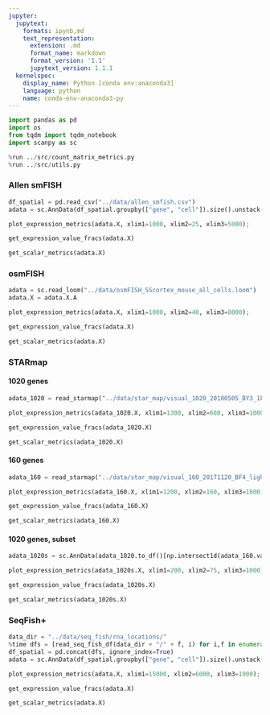 ```yaml
---
jupyter:
  jupytext:
    formats: ipynb,md
    text_representation:
      extension: .md
      format_name: markdown
      format_version: '1.1'
      jupytext_version: 1.1.1
  kernelspec:
    display_name: Python [conda env:anaconda3]
    language: python
    name: conda-env-anaconda3-py
---
```


```python run_control={"read_only": false, "frozen": false}
import pandas as pd
import os
from tqdm import tqdm_notebook
import scanpy as sc

%run ../src/count_matrix_metrics.py
%run ../src/utils.py
```

### Allen smFISH

```python run_control={"read_only": false, "frozen": false}
df_spatial = pd.read_csv("../data/allen_smfish.csv")
adata = sc.AnnData(df_spatial.groupby(["gene", "cell"]).size().unstack(fill_value=0).T)
```

```python run_control={"read_only": false, "frozen": false}
plot_expression_metrics(adata.X, xlim1=1000, xlim2=25, xlim3=5000);
```

```python run_control={"read_only": false, "frozen": false}
get_expression_value_fracs(adata.X)
```

```python run_control={"read_only": false, "frozen": false}
get_scalar_metrics(adata.X)
```

### osmFISH

```python run_control={"read_only": false, "frozen": false}
adata = sc.read_loom("../data/osmFISH_SScortex_mouse_all_cells.loom")
adata.X = adata.X.A
```

```python run_control={"read_only": false, "frozen": false}
plot_expression_metrics(adata.X, xlim1=1000, xlim2=40, xlim3=8000);
```

```python run_control={"read_only": false, "frozen": false}
get_expression_value_fracs(adata.X)
```

```python run_control={"read_only": false, "frozen": false}
get_scalar_metrics(adata.X)
```

### STARmap


#### 1020 genes

```python run_control={"read_only": false, "frozen": false}
adata_1020 = read_starmap("../data/star_map/visual_1020_20180505_BY3_1kgenes/")
```

```python run_control={"read_only": false, "frozen": false}
plot_expression_metrics(adata_1020.X, xlim1=1300, xlim2=600, xlim3=1000);
```

```python run_control={"read_only": false, "frozen": false}
get_expression_value_fracs(adata_1020.X)
```

```python run_control={"read_only": false, "frozen": false}
get_scalar_metrics(adata_1020.X)
```

#### 160 genes

```python run_control={"read_only": false, "frozen": false}
adata_160 = read_starmap("../data/star_map/visual_160_20171120_BF4_light/")
```

```python run_control={"read_only": false, "frozen": false}
plot_expression_metrics(adata_160.X, xlim1=1200, xlim2=160, xlim3=1000);
```

```python run_control={"read_only": false, "frozen": false}
get_expression_value_fracs(adata_160.X)
```

```python run_control={"read_only": false, "frozen": false}
get_scalar_metrics(adata_160.X)
```

#### 1020 genes, subset

```python run_control={"read_only": false, "frozen": false}
adata_1020s = sc.AnnData(adata_1020.to_df()[np.intersect1d(adata_160.var_names, adata_1020.var_names)])
```

```python run_control={"read_only": false, "frozen": false}
plot_expression_metrics(adata_1020s.X, xlim1=200, xlim2=75, xlim3=1000);
```

```python run_control={"read_only": false, "frozen": false}
get_expression_value_fracs(adata_1020s.X)
```

```python run_control={"read_only": false, "frozen": false}
get_scalar_metrics(adata_1020s.X)
```

### SeqFish+

```python run_control={"read_only": false, "frozen": false}
data_dir = "../data/seq_fish/rna_locations/"
%time dfs = [read_seq_fish_df(data_dir + "/" + f, i) for i,f in enumerate(os.listdir(data_dir))]
df_spatial = pd.concat(dfs, ignore_index=True)
adata = sc.AnnData(df_spatial.groupby(["gene", "cell"]).size().unstack(fill_value=0).T)
```

```python run_control={"read_only": false, "frozen": false}
plot_expression_metrics(adata.X, xlim1=15000, xlim2=6000, xlim3=1000);
```

```python run_control={"read_only": false, "frozen": false}
get_expression_value_fracs(adata.X)
```

```python run_control={"read_only": false, "frozen": false}
get_scalar_metrics(adata.X)
```

